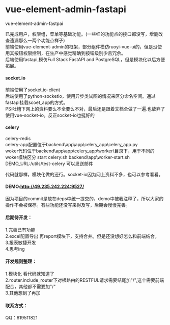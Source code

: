 # vue-element-admin-fastapi
vue-element-admin-fastpai

已完成用户，权限组，菜单等基础功能。(一些细的功能点的接口都没写，增删改查遗漏那么一两个功能点样子)    
前端使用vue-element-admin的框架，部分组件模仿ruoyi-vue-ui的，但是没使用其按钮权限控制，在生产中感觉精确到按钮级别少且冗余。  
后端使用fastapi,模仿Full Stack FastAPI and PostgreSQL，但是模块化以后方便拓展。

#### socket.io
前端使用了socket.io-client  
后端使用了python-socketio，使用异步类试图的情况来区分命名空间。通过fastapi挂载scoet_app的方式。  
PS:吐槽下网上的资料要么不全要么不对，最后还是跟着文档全做了一遍.也放弃了使用vue-socket-io。反正socket-io也挺好的

#### celery
celery-redis  
celery-app配置位于backend\app\app\celery_app\celery_app.py  
woker代码位于backend\app\app\celery_app\worker\目录下，用于不同的woker模块区分 
start celery:sh backend\app\worker-start.sh  
DEMO_URL:/utils/test-celery 可以发送邮件  

代码就那样，模块化做的还行。socket-io因为网上资料不多，也可以参考看看。


#### DEMO:http://49.235.242.224:9527/  
因为项目的commit是放在deps中统一提交的，demo中被我注释了，所以大家的操作不会被保存。有些功能还没写来得及写，后期会慢慢完善。


#### 后期待开发：  
1.完善已有功能  
2.excel配置导出 再report模块下，支持合并。但是还没想好怎么和前端结合。  
3.报表敏捷开发  
4.思考ing  


#### 开发规则整理：  
1.模块化 看代码就知道了  
2.router.include_router下对根路由的RESTFUL请求需要结尾加"/",这个需要前端配合，其他都不需要加"/"  
3.其他想到了再加  

#### 联系方式：
QQ：619511821
